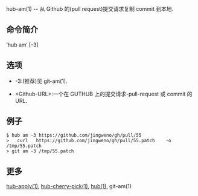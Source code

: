 hub-am(1) -- 从 Github 的(pull request)提交请求复制 commit 到本地.

## 命令简介

‘hub am‘ [-3] <GITHUB-URL>

## 选项

- -3:(推荐)见 git-am(1).

- \<Github-URL>:一个在 GUTHUB 上的提交请求-pull-request 或 commit 的 URL.

## 例子

```
$ hub am -3 https://github.com/jingweno/gh/pull/55
>	curl   https://github.com/jingweno/gh/pull/55.patch    -o
/tmp/55.patch
> git am -3 /tmp/55.patch
```

## 更多

[hub-apply(1)](hub-apply.1.zh.md), [hub-cherry-pick(1)](hub-cherry-pick.1.zh.md), [hub(1)](hub.1.zh.md), git-am(1)
